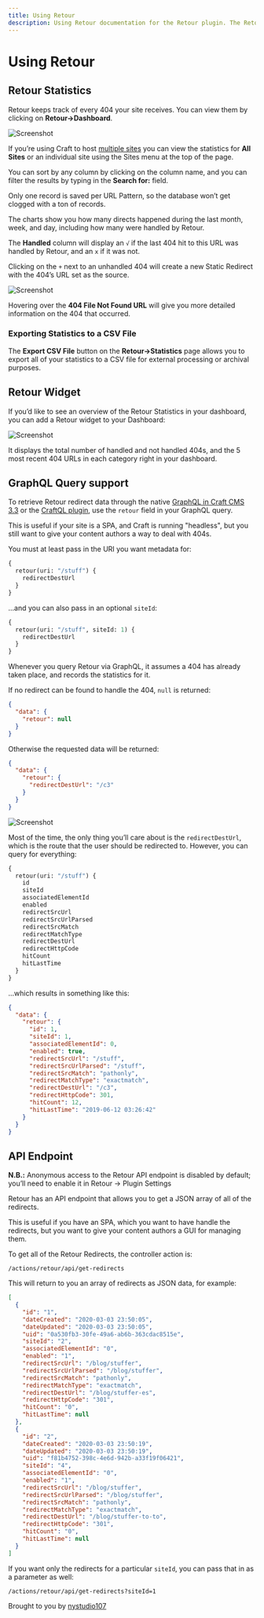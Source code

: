 ```yaml
---
title: Using Retour
description: Using Retour documentation for the Retour plugin. The Retour plugin allows you to intelligently redirect legacy URLs, so that you don’t lose SEO value when rebuilding & restructuring a site
---
```

# Using Retour

## Retour Statistics

Retour keeps track of every 404 your site receives.  You can view them by clicking on **Retour->Dashboard**.  

![Screenshot](./resources/screenshots/retour-dashboard.png)

If you’re using Craft to host [multiple sites](https://docs.craftcms.com/v3/sites.html) you can view the statistics for **All Sites** or an individual site using the Sites menu at the top of the page.

You can sort by any column by clicking on the column name, and you can filter the results by typing in the **Search for:** field.

Only one record is saved per URL Pattern, so the database won’t get clogged with a ton of records.

The charts show you how many directs happened during the last month, week, and day, including how many were handled by Retour.

The **Handled** column will display an `√` if the last 404 hit to this URL was handled by Retour, and an `x` if it was not.

Clicking on the `+` next to an unhandled 404 will create a new Static Redirect with the 404’s URL set as the source.

![Screenshot](./resources/screenshots/retour-not-found-detail.png)

Hovering over the **404 File Not Found URL** will give you more detailed information on the 404 that occurred.

### Exporting Statistics to a CSV File

The **Export CSV File** button on the **Retour->Statistics** page allows you to export all of your statistics to a CSV file for external processing or archival purposes.

## Retour Widget

If you’d like to see an overview of the Retour Statistics in your dashboard, you can add a Retour widget to your Dashboard:

![Screenshot](./resources/screenshots/retour-widget.png)

It displays the total number of handled and not handled 404s, and the 5 most recent 404 URLs in each category right in your dashboard.

## GraphQL Query support

To retrieve Retour redirect data through the native [GraphQL in Craft CMS 3.3](https://docs.craftcms.com/v3/graphql.html#sending-api-requests) or the [CraftQL plugin](https://github.com/markhuot/craftql), use the `retour` field in your GraphQL query.

This is useful if your site is a SPA, and Craft is running "headless", but you still want to give your content authors a way to deal with 404s.

You must at least pass in the URI you want metadata for:

```graphql
{
  retour(uri: "/stuff") {
    redirectDestUrl
  }
}
```

...and you can also pass in an optional `siteId`:

```graphql
{
  retour(uri: "/stuff", siteId: 1) {
    redirectDestUrl
  }
}
```
Whenever you query Retour via GraphQL, it assumes a 404 has already taken place, and records the statistics for it.

If no redirect can be found to handle the 404, `null` is returned:

```json
{
  "data": {
    "retour": null
  }
}
```

Otherwise the requested data will be returned:
```json
{
  "data": {
    "retour": {
      "redirectDestUrl": "/c3"
    }
  }
}
```
![Screenshot](./resources/screenshots/retour-craftql-query.png)

Most of the time, the only thing you’ll care about is the `redirectDestUrl`, which is the route that the user should be redirected to. However, you can query for everything:

```graphql
{
  retour(uri: "/stuff") {
    id
    siteId
    associatedElementId
    enabled
    redirectSrcUrl
    redirectSrcUrlParsed
    redirectSrcMatch
    redirectMatchType
    redirectDestUrl
    redirectHttpCode
    hitCount
    hitLastTime
  }
}
```

...which results in something like this:
```json
{
  "data": {
    "retour": {
      "id": 1,
      "siteId": 1,
      "associatedElementId": 0,
      "enabled": true,
      "redirectSrcUrl": "/stuff",
      "redirectSrcUrlParsed": "/stuff",
      "redirectSrcMatch": "pathonly",
      "redirectMatchType": "exactmatch",
      "redirectDestUrl": "/c3",
      "redirectHttpCode": 301,
      "hitCount": 12,
      "hitLastTime": "2019-06-12 03:26:42"
    }
  }
}
```

## API Endpoint

**N.B.:** Anonymous access to the Retour API endpoint is disabled by default; you’ll need to enable it in Retour → Plugin Settings

Retour has an API endpoint that allows you to get a JSON array of all of the redirects.

This is useful if you have an SPA, which you want to have handle the redirects, but you want to give your content authors a GUI for managing them.

To get all of the Retour Redirects, the controller action is:

```twig
/actions/retour/api/get-redirects
```

This will return to you an array of redirects as JSON data, for example:

```json
[
  {
    "id": "1",
    "dateCreated": "2020-03-03 23:50:05",
    "dateUpdated": "2020-03-03 23:50:05",
    "uid": "0a530fb3-30fe-49a6-ab6b-363cdac8515e",
    "siteId": "2",
    "associatedElementId": "0",
    "enabled": "1",
    "redirectSrcUrl": "/blog/stuffer",
    "redirectSrcUrlParsed": "/blog/stuffer",
    "redirectSrcMatch": "pathonly",
    "redirectMatchType": "exactmatch",
    "redirectDestUrl": "/blog/stuffer-es",
    "redirectHttpCode": "301",
    "hitCount": "0",
    "hitLastTime": null
  },
  {
    "id": "2",
    "dateCreated": "2020-03-03 23:50:19",
    "dateUpdated": "2020-03-03 23:50:19",
    "uid": "f81b4752-398c-4e6d-942b-a33f19f06421",
    "siteId": "4",
    "associatedElementId": "0",
    "enabled": "1",
    "redirectSrcUrl": "/blog/stuffer",
    "redirectSrcUrlParsed": "/blog/stuffer",
    "redirectSrcMatch": "pathonly",
    "redirectMatchType": "exactmatch",
    "redirectDestUrl": "/blog/stuffer-to-to",
    "redirectHttpCode": "301",
    "hitCount": "0",
    "hitLastTime": null
  }
]
```

If you want only the redirects for a particular `siteId`, you can pass that in as a parameter as well:

```twig
/actions/retour/api/get-redirects?siteId=1
```

Brought to you by [nystudio107](https://nystudio107.com/)
